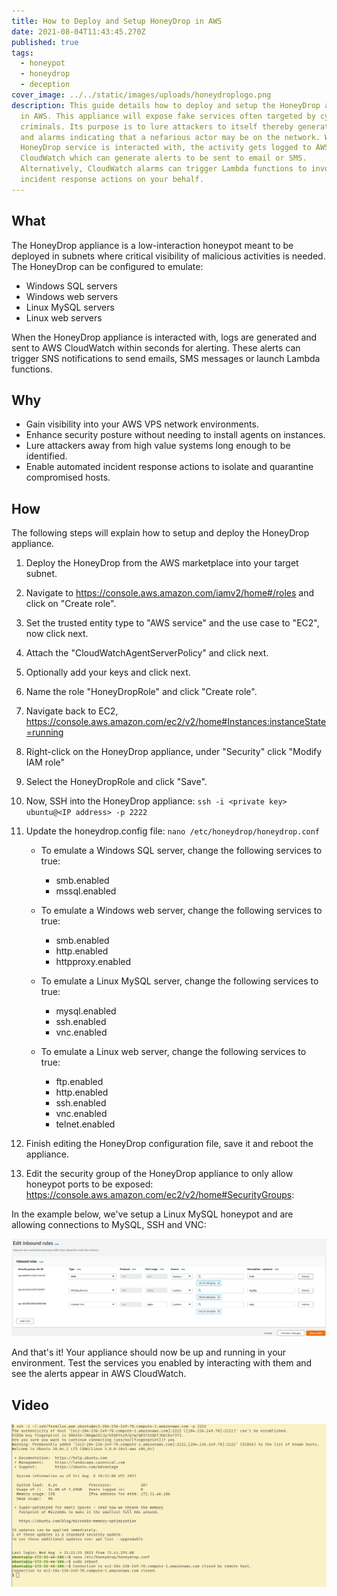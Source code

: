 ```yaml
---
title: How to Deploy and Setup HoneyDrop in AWS
date: 2021-08-04T11:43:45.270Z
published: true
tags:
  - honeypot
  - honeydrop
  - deception
cover_image: ../../static/images/uploads/honeydroplogo.png
description: This guide details how to deploy and setup the HoneyDrop appliance
  in AWS. This appliance will expose fake services often targeted by cyber
  criminals. Its purpose is to lure attackers to itself thereby generating logs
  and alarms indicating that a nefarious actor may be on the network. When a
  HoneyDrop service is interacted with, the activity gets logged to AWS
  CloudWatch which can generate alerts to be sent to email or SMS.
  Alternatively, CloudWatch alarms can trigger Lambda functions to invoke
  incident response actions on your behalf.
---
```

## What

The HoneyDrop appliance is a low-interaction honeypot meant to be deployed in subnets where critical visibility of malicious activities is needed. The HoneyDrop can be configured to emulate:

* Windows SQL servers
* Windows web servers
* Linux MySQL servers
* Linux web servers

When the HoneyDrop appliance is interacted with, logs are generated and sent to AWS CloudWatch within seconds for alerting. These alerts can trigger SNS notifications to send emails, SMS messages or launch Lambda functions.

## Why

* Gain visibility into your AWS VPS network environments.
* Enhance security posture without needing to install agents on instances.
* Lure attackers away from high value systems long enough to be identified.
* Enable automated incident response actions to isolate and quarantine compromised hosts.

## How

The following steps will explain how to setup and deploy the HoneyDrop appliance.

1. Deploy the HoneyDrop from the AWS marketplace into your target subnet.
2. Navigate to https://console.aws.amazon.com/iamv2/home#/roles and click on "Create role".
3. Set the trusted entity type to "AWS service" and the use case to "EC2", now click next.
4. Attach the "CloudWatchAgentServerPolicy" and click next.
5. Optionally add your keys and click next.
6. Name the role "HoneyDropRole" and click "Create role".
7. Navigate back to EC2, https://console.aws.amazon.com/ec2/v2/home#Instances:instanceState=running
8. Right-click on the HoneyDrop appliance, under "Security" click "Modify IAM role"
9. Select the HoneyDropRole and click "Save".
10. Now, SSH into the HoneyDrop appliance: `ssh -i <private key> ubuntu@<IP address> -p 2222`
11. Update the honeydrop.config file: `nano /etc/honeydrop/honeydrop.conf`

    * To emulate a Windows SQL server, change the following services to true:

      * smb.enabled
      * mssql.enabled
    * To emulate a Windows web server, change the following services to true:

      * smb.enabled
      * http.enabled
      * httpproxy.enabled
    * To emulate a Linux MySQL server, change the following services to true:

      * mysql.enabled
      * ssh.enabled
      * vnc.enabled
    * To emulate a Linux web server, change the following services to true:

      * ftp.enabled
      * http.enabled
      * ssh.enabled
      * vnc.enabled
      * telnet.enabled
12. Finish editing the HoneyDrop configuration file, save it and reboot the appliance.
13. Edit the security group of the HoneyDrop appliance to only allow honeypot ports to be exposed: https://console.aws.amazon.com/ec2/v2/home#SecurityGroups:

In the example below, we've setup a Linux MySQL honeypot and are allowing connections to MySQL, SSH and VNC:

![HoneyDrop Security Group](../../static/images/uploads/honeydropsecuritygroup.png)

And that's it! Your appliance should now be up and running in your environment. Test the services you enabled by interacting with them and see the alerts appear in AWS CloudWatch.

## Video

[![HoneyDrop Walk-Through](../../static/images/uploads/honeydropstill.png)](../../static/images/uploads/honeydrop.mp4 "HoneyDrop Appliance Walk-Through")